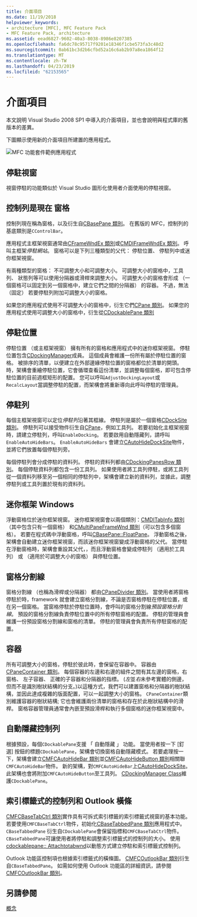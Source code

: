 ```yaml
---
title: 介面項目
ms.date: 11/19/2018
helpviewer_keywords:
- architecture [MFC], MFC Feature Pack
- MFC Feature Pack, architecture
ms.assetid: eead6827-9602-40a3-8038-8986e8207385
ms.openlocfilehash: fa6dc78c95717f9201e18346f1cbe573fa3c48d2
ms.sourcegitcommit: 0ab61bc3d2b6cfbd52a16c6ab2b97a8ea1864f12
ms.translationtype: MT
ms.contentlocale: zh-TW
ms.lasthandoff: 04/23/2019
ms.locfileid: "62153565"
---
```

# <a name="interface-elements"></a>介面項目

本文說明 Visual Studio 2008 SP1 中導入的介面項目，並也會說明與程式庫的舊版本的差異。

下圖顯示使用新的介面項目所建置的應用程式。

![MFC 功能套件範例應用程式](../mfc/media/mfc_featurepack.png "MFC 功能套件範例應用程式")

## <a name="window-docking"></a>停駐視窗

視窗停駐的功能類似於 Visual Studio 圖形化使用者介面使用的停駐視窗。

## <a name="control-bars-are-now-panes"></a>控制列是現在 窗格

控制列現在稱為窗格，以及衍生自[CBasePane 類別](../mfc/reference/cbasepane-class.md)。 在舊版的 MFC，控制列的基底類別是`CControlBar`。

應用程式主框架視窗通常由[CFrameWndEx 類別](../mfc/reference/cframewndex-class.md)或[CMDIFrameWndEx 類別](../mfc/reference/cmdiframewndex-class.md)。 呼叫主框架*停駐網站*。 窗格可以是下列三種類型的父代： 停駐位置、 停駐列中或迷你框架視窗。

有兩種類型的窗格： 不可調整大小和可調整大小。 可調整大小的窗格中，工具列、 狀態列等可以使用分隔器或滑桿來調整大小。 可調整大小的窗格會形成 （一個窗格可以固定到另一個窗格中，建立它們之間的分隔器） 的容器。 不過，無法 （固定） 若要停駐列附加可調整大小的窗格。

如果您的應用程式使用不可調整大小的窗格中，衍生它們[CPane 類別](../mfc/reference/cpane-class.md)。  如果您的應用程式使用可調整大小的窗格中，衍生從[CDockablePane 類別](../mfc/reference/cdockablepane-class.md)

## <a name="dock-site"></a>停駐位置

停駐位置 （或主框架視窗） 擁有所有的窗格和應用程式中的迷你框架視窗。 停駐位置包含[CDockingManager](../mfc/reference/cdockingmanager-class.md)成員。 這個成員會維護一份所有屬於停駐位置的窗格。 被排序的清單，以便建立在外部邊緣停駐位置的窗格都位於清單的開頭。 時，架構會重繪停駐位置，它會循環查看這份清單，並調整每個窗格，即可包含停駐位置的目前週框矩形的配置。 您可以呼叫`AdjustDockingLayout`或`RecalcLayout`當調整停駐的配置，而架構會將重新導向此呼叫停駐的管理員。

## <a name="dock-bars"></a>停駐列

每個主框架視窗可以定位*停駐列*沿著其框線。 停駐列是屬於一個窗格[CDockSite 類別](../mfc/reference/cdocksite-class.md)。 停駐列可以接受物件衍生自[CPane](../mfc/reference/cpane-class.md)，例如工具列。 若要初始化主框架視窗時，請建立停駐列，呼叫`EnableDocking`。 若要啟用自動隱藏列，請呼叫`EnableAutoHideBars`。 `EnableAutoHideBars` 會建立[CAutoHideDockSite](../mfc/reference/cautohidedocksite-class.md)物件，並將它們放置每個停駐列旁。

每個停駐列會分成停駐的資料列。 停駐的資料列都由[CDockingPanesRow 類別](../mfc/reference/cdockingpanesrow-class.md)。 每個停駐資料列都包含一份工具列。 如果使用者將工具列停駐，或將工具列從一個資料列移至另一個相同的停駐列中，架構會建立新的資料列，並據此，調整停駐列或工具列置於現有的資料列。

## <a name="mini-frame-windows"></a>迷你框架 Windows

浮動窗格位於迷你框架視窗。 迷你框架視窗會以兩個類別：[CMDITabInfo 類別](../mfc/reference/cmditabinfo-class.md)（其中包含只有一個窗格） 和[CMultiPaneFrameWnd 類別](../mfc/reference/cmultipaneframewnd-class.md)（可以包含多個窗格）。 若要在程式碼中浮動窗格，呼叫[CBasePane::FloatPane](../mfc/reference/cbasepane-class.md#floatpane)。 浮動窗格之後，架構會自動建立迷你框架視窗，而該迷你框架視窗變成浮動窗格的父代。 當停駐在浮動窗格時，架構會重設其父代，，而且浮動窗格會變成停駐列 （適用於工具列） 或 （適用於可調整大小的窗格） 與停駐位置。

## <a name="pane-dividers"></a>窗格分割線

窗格分割線 （也稱為滑桿或分隔器） 都由[CPaneDivider 類別](../mfc/reference/cpanedivider-class.md)。 當使用者將窗格停駐於時，framework 就會建立窗格分割線，不論是否窗格停駐在停駐位置，或在另一個窗格。 當窗格停駐於停駐位置時，會呼叫的窗格分割線*預設窗格分割線*。 預設的窗格分割線負責停駐位置中的所有停駐窗格的配置。 停駐的管理員會維護一份預設窗格分割線和窗格的清單。 停駐的管理員會負責所有停駐窗格的配置。

## <a name="containers"></a>容器

所有可調整大小的窗格，停駐於彼此時，會保留在容器中。 容器由[CPaneContainer 類別](../mfc/reference/cpanecontainer-class.md)。 每個容器的左邊和右邊的組件之間有其左邊的窗格，右窗格、 左子容器、 正確的子容器和分隔器的指標。 (*左*並*右*未參考實體的側邊，但而不是識別樹狀結構的分支。)以這種方式，我們可以建置窗格和分隔器的樹狀結構，並因此達成複雜的版面配置，可以一起調整大小的窗格。 `CPaneContainer`類別維護容器的樹狀結構; 它也會維護兩份清單的窗格和存在於此樹狀結構中的滑桿。 窗格容器管理員通常會內嵌至預設滑桿和執行多個窗格的迷你框架視窗中。

## <a name="auto-hide-control-bars"></a>自動隱藏控制列

根據預設，每個`CDockablePane`支援 「 自動隱藏 」 功能。 當使用者按一下 [釘選] 按鈕的標題`CDockablePane`，架構會切換窗格自動隱藏模式。 若要處理按一下，架構會建立[CMFCAutoHideBar 類別](../mfc/reference/cmfcautohidebar-class.md)並[CMFCAutoHideButton 類別](../mfc/reference/cmfcautohidebutton-class.md)相關聯`CMFCAutoHideBar`物件。 新的架構，對`CMFCAutoHideBar`上[CAutoHideDockSite](../mfc/reference/cautohidedocksite-class.md)。 此架構也會將附加`CMFCAutoHideButton`至工具列。 [CDockingManager Class](../mfc/reference/cdockingmanager-class.md)維護`CDockablePane`。

## <a name="tabbed-control-bars-and-outlook-bars"></a>索引標籤式的控制列和 Outlook 橫條

[CMFCBaseTabCtrl 類別](../mfc/reference/cmfcbasetabctrl-class.md)實作具有可拆式索引標籤的索引標籤式視窗的基本功能。 若要使用`CMFCBaseTabCtrl`物件，初始化[CBaseTabbedPane 類別](../mfc/reference/cbasetabbedpane-class.md)應用程式中。 `CBaseTabbedPane` 衍生自`CDockablePane`會保留指標和`CMFCBaseTabCtrl`物件。 `CBaseTabbedPane`可讓使用者將停駐和調整索引標籤式的控制列的大小。 使用[cdockablepane:: Attachtotabwnd](../mfc/reference/cdockablepane-class.md#attachtotabwnd)以動態方式建立停駐和索引標籤式控制列。

Outlook 功能區控制項也根據索引標籤式的橫條圖。 [CMFCOutlookBar 類別](../mfc/reference/cmfcoutlookbar-class.md)衍生自`CBaseTabbedPane`。 如需如何使用 Outlook 功能區的詳細資訊，請參閱[CMFCOutlookBar 類別](../mfc/reference/cmfcoutlookbar-class.md)。

## <a name="see-also"></a>另請參閱

[概念](../mfc/mfc-concepts.md)
